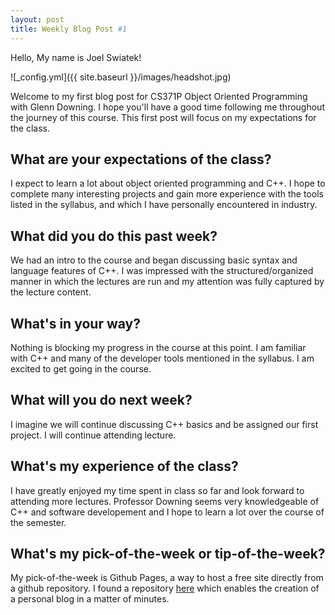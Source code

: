 ```yaml
---
layout: post
title: Weekly Blog Post #1
---
```


Hello, My name is Joel Swiatek!

![_config.yml]({{ site.baseurl }}/images/headshot.jpg)
 
Welcome to my first blog post for CS371P Object Oriented Programming with Glenn Downing. I hope you'll have a good time following me throughout the journey of this course. This first post will focus on my expectations for the class. 

## What are your expectations of the class?
I expect to learn a lot about object oriented programming and C++. I hope to complete many interesting projects and gain more experience with the tools listed in the syllabus, and which I have personally encountered in industry.

## What did you do this past week?
We had an intro to the course and began discussing basic syntax and language features of C++. I was impressed with the structured/organized manner in which the lectures are run and my attention was fully captured by the lecture content. 

## What's in your way?
Nothing is blocking my progress in the course at this point. I am familiar with C++ and many of the developer tools mentioned in the syllabus. I am excited to get going in the course.

## What will you do next week?
I imagine we will continue discussing C++ basics and be assigned our first project. I will continue attending lecture.

## What's my experience of the class?
I have greatly enjoyed my time spent in class so far and look forward to attending more lectures. Professor Downing seems very knowledgeable of C++ and software developement and I hope to learn a lot over the course of the semester. 
## What's my pick-of-the-week or tip-of-the-week?
My pick-of-the-week is Github Pages, a way to host a free site directly from a github repository. I found a repository [here](https://github.com/barryclark/jekyll-now) which enables the creation of a personal blog in a matter of minutes.
